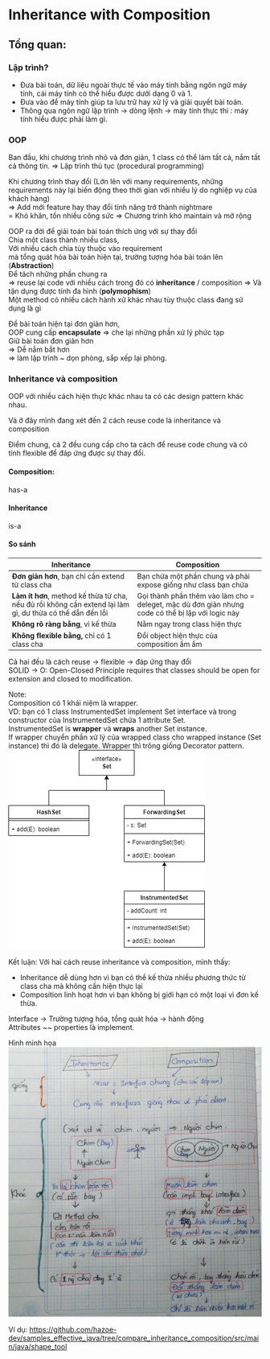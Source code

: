 # Inheritance with Composition  

## Tổng quan:

### Lập trình?  
- Đưa bài toán, dữ liệu ngoài thực tế vào máy tính bằng ngôn ngữ máy tính, cái máy tính có thể hiểu được dưới dạng 0 và 1.
- Đưa vào để máy tính giúp ta lưu trữ hay xử lý và giải quyết bài toán.
- Thông qua ngôn ngữ lập trình -> dòng lệnh -> máy tính thực thi : máy tính hiểu được phải làm gì.

### OOP  

Ban đầu, khi chương trình nhỏ và đơn giản, 1 class có thể làm tất cả, nắm tất cả thông tin.
=> Lập trình thủ tục (procedural programming)  

Khi chương trình thay đổi (Lớn lên với many requirements, những requirements này lại biến động theo thời gian với nhiều lý do nghiệp vụ của khách hàng)  
=> Add mới feature hay thay đổi tính năng trở thành nightmare  
= Khó khăn, tốn nhiều công sức
=> Chương trình khó maintain và mở rộng  

OOP ra đời để giải toán bài toán thích ứng với sự thay đổi  
Chia một class thành nhiều class,  
Với nhiều cách chia tùy thuộc vào requirement   
mà tổng quát hóa bài toán hiện tại, trường tượng hóa bài toán lên  (**Abstraction**)  
Để tách những phần chung ra  
=> reuse lại code với nhiều cách trong đó có **inheritance** / composition
=> Và tận dụng được tính đa hình (**polymophism**)  
Một method có nhiều cách hành xử khác nhau tùy thuộc class đang sử dụng là gì 

Để bài toán hiện tại đơn giản hơn,  
OOP cung cấp **encapsulate** => che lại những phần xử lý phức tạp   
Giữ bài toán đơn giản hơn  
=> Dễ nắm bắt hơn  
=> làm lập trình ~ dọn phòng, sắp xếp lại phòng.
### Inheritance và composition

OOP với nhiều cách hiện thực khác nhau ta có các design pattern khác nhau.

Và ở đây mình đang xét đến 2 cách reuse code là inheritance và composition  

Điểm chung, cả 2 đều cung cấp cho ta cách để reuse code chung và có tính flexible để đáp ứng được sự thay đổi.  


#### Composition:
has-a  

#### Inheritance
is-a  

#### So sánh

| Inheritance                                                                                               | Composition                                                                                       |
|-----------------------------------------------------------------------------------------------------------|---------------------------------------------------------------------------------------------------|
| **Đơn giản hơn**, bạn chỉ cần extend từ class cha                                                         | Bạn chứa một phần chung và phải expose giống như class bạn chứa                                   |
| **Làm ít hơn**, method kế thừa từ cha, nếu đủ rồi không cần extend lại làm gì, dư thừa có thể dẫn đến lỗi | Gọi thành phần thêm vào làm cho = deleget, mặc dù đơn giản nhưng code có thể bị lặp với logic này |
| **Không rõ ràng bằng**, vì kế thừa                                                                        | Nằm ngay trong class hiện thực                                                                    |
| **Không flexible bằng,** chỉ có 1 class cha                                                               | Đổi object hiện thực của composition ầm ầm                                                        |  
Cả hai đều là cách reuse -> flexible -> đáp ứng thay đổi  
SOLID -> O: Open-Closed Principle requires that classes should be open for extension and closed to modification.

Note:  
Composition có 1 khái niệm là wrapper.  
VD: bạn có 1 class InstrumentedSet implement Set interface và trong constructor của InstrumentedSet chứa 1 attribute Set.  
InstrumentedSet is **wrapper** và **wraps** another Set instance.  
If wrapper chuyển phần xử lý của wrapped class cho wrapped instance (Set instance) thì đó là delegate. 
Wrapper thì trông giống Decorator pattern.  
![Decorator pattern](images/decorator%20pattern.png)  

Kết luận:
Với hai cách reuse inheritance và composition, mình thấy:
- Inheritance dễ dùng hơn vì bạn có thể kế thừa nhiều phương thức từ class cha mà không cần hiện thực lại
- Composition linh hoạt hơn vì bạn không bị giới hạn có một loại vì đơn kế thừa.

Interface -> Trường tượng hóa, tổng quát hóa -> hành động  
Attributes ~~ properties là implement.

Hình minh họa  
![inheritance - composition communication](images/inheritance%20composition%20communication.png)

Ví dụ:
https://github.com/hazoe-dev/samples_effective_java/tree/compare_inheritance_composition/src/main/java/shape_tool